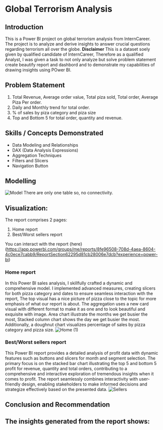 # Global Terrorism Analysis

## Introduction
This is a Power BI project on global terrorism analysis from InternCareer. The project is to analyze and derive insights to answer crucial questions regarding terrorism all over the globe. **Disclaimer** This is a dataset soely given by qualified candidate of InternCareer, Therefore as a qualified Analyst, I was given a task to not only analyze but solve problem statement create beautify report and dashbord and to demonstrate my capabilities of drawing insights using POwer BI.

## Problem Statement
1. Total Revenue, Average order value, Total piza sold, Total order, Average Piza Per order. 
2. Daily and Monthly trend for total order.
3. % of sales by piza category and piza size
4. Top and Bottom 5 for total order, quantity and revenue.

## Skills / Concepts Demonstrated
- Data Modeling and Relationships
- DAX (Data Analysis Expressions)
- Aggregation Techniques
- Filters and Slicers
- Navigation Button

## Modelling
![Model](https://github.com/habeebsalaudeen/Sample-Pizza-Sales/assets/97491265/832f234c-5163-42cc-a335-8b8fb57b5ae4)
There are only one table so, no connectivity. 

## Visualization:

The report comprises 2 pages:
1. Home report 
2. Best/Worst sellers report 

You can interact with the report {here} 
(https://app.powerbi.com/groups/me/reports/8fe96508-708d-4aea-8604-4c0ece7cabb9/ReportSection62295d81cb28006e7dcb?experience=power-bi)

### Home report
In this Power BI sales analysis, I skillfully crafted a dynamic and comprehensive model. I implemented advanced measures, creating slicers for both pizza category and dates to ensure seamless interaction with the report, The top visual has a nice picture of pizza close to the topic for more emphasis of what our report is about.
The aggregation uses a new card visual with different format to make it as one and to look beautiful and exquisite with image. Area chart illustrate the months we get busier the most, Stacked column chart shows the day we get busier the most. Additionally, a doughnut chart visualizes percentage of sales by pizza category and pizza size. 
![Home (1)](https://github.com/habeebsalaudeen/Sample-Pizza-Sales/assets/97491265/6801e946-8696-41b3-924a-aa57d459399e)

### Best/Worst sellers report
This Power BI report provides a detailed analysis of profit data with dynamic features such as buttons and slicers for month and segment selection. The primary focus is on the stacked bar chart illustrating the top 5 and bottom 5 profit for revenue, quantity and total orders, contributing to a comprehensive and interactive exploration of tremendous insights when it comes to profit. The report seamlessly combines interactivity with user-friendly design, enabling stakeholders to make informed decisions and strategize effectively based on the presented data.
![Sellers](https://github.com/habeebsalaudeen/Sample-Pizza-Sales/assets/97491265/ebda4d63-033e-44df-ae94-c22fc0007d1f)

## Conclusion and Recommendation
The insights generated from the report shows:
- 

